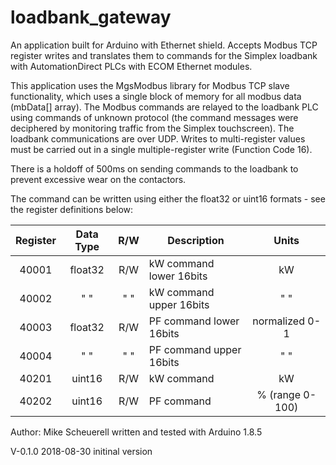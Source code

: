 # loadbank_gateway
An application built for Arduino with Ethernet shield.   Accepts Modbus TCP register writes and translates them to commands for the Simplex loadbank with AutomationDirect PLCs with ECOM Ethernet modules.

This application uses the MgsModbus library for Modbus TCP slave functionality, which uses a single block of memory for all modbus data (mbData[] array).  The Modbus commands are relayed to the loadbank PLC using commands of unknown protocol (the command messages were deciphered by monitoring traffic from the Simplex touchscreen).  The loadbank communications are over UDP.  Writes to multi-register values must be carried out in a single multiple-register write (Function Code 16).

There is a holdoff of 500ms on sending commands to the loadbank to prevent excessive wear on the contactors.

The command can be written using either the float32 or uint16 formats - see the register definitions below:

| Register	| Data Type	| R/W	| Description   			| Units 			|
| :---:		|:---:		| :---:	|---						|:---:				|
| 40001 	| float32 	| R/W  	|kW command lower 16bits	| kW            	|	
| 40002 	| " "    	| " "  	|kW command upper 16bits	|  " "             	|	
| 40003 	| float32 	| R/W  	|PF command lower 16bits	| normalized 0-1	|	
| 40004		| " "   	| " "   |PF command upper 16bits	| " "              	|	
| 40201		| uint16  	| R/W   |kW command             	| kW            	|	
| 40202		| uint16  	| R/W   |PF command             	| % (range 0-100)	|	
    
Author:  Mike Scheuerell
written and tested with Arduino 1.8.5
  
V-0.1.0 2018-08-30
initinal version
